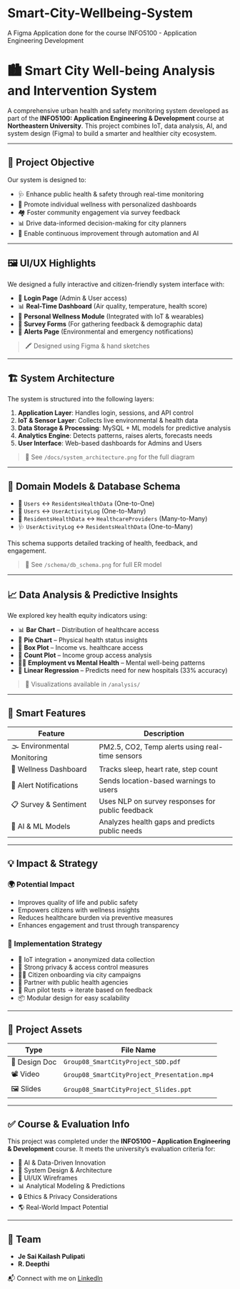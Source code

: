 # Smart-City-Wellbeing-System
A Figma Application done for the course INFO5100 - Application Engineering Development

# 🏙️ Smart City Well-being Analysis and Intervention System

A comprehensive urban health and safety monitoring system developed as part of the **INFO5100: Application Engineering & Development** course at **Northeastern University**. This project combines IoT, data analysis, AI, and system design (Figma) to build a smarter and healthier city ecosystem.

---

## 📌 Project Objective

Our system is designed to:

- 🩺 Enhance public health & safety through real-time monitoring  
- 🧘 Promote individual wellness with personalized dashboards  
- 🏘️ Foster community engagement via survey feedback  
- 📊 Drive data-informed decision-making for city planners  
- 🔄 Enable continuous improvement through automation and AI  

---

## 🖼️ UI/UX Highlights

We designed a fully interactive and citizen-friendly system interface with:

- 🔐 **Login Page** (Admin & User access)
- 📊 **Real-Time Dashboard** (Air quality, temperature, health score)
- 🧠 **Personal Wellness Module** (Integrated with IoT & wearables)
- 📝 **Survey Forms** (For gathering feedback & demographic data)
- 🚨 **Alerts Page** (Environmental and emergency notifications)

> 🖍️ Designed using Figma & hand sketches  
---

## 🏗️ System Architecture

The system is structured into the following layers:

1. **Application Layer**: Handles login, sessions, and API control  
2. **IoT & Sensor Layer**: Collects live environmental & health data  
3. **Data Storage & Processing**: MySQL + ML models for predictive analysis  
4. **Analytics Engine**: Detects patterns, raises alerts, forecasts needs  
5. **User Interface**: Web-based dashboards for Admins and Users

> 📂 See `/docs/system_architecture.png` for the full diagram

---

## 🧩 Domain Models & Database Schema

- 👤 `Users` ↔ `ResidentsHealthData` (One-to-One)  
- 👥 `Users` ↔ `UserActivityLog` (One-to-Many)  
- 🏥 `ResidentsHealthData` ↔ `HealthcareProviders` (Many-to-Many)  
- 🩺 `UserActivityLog` ↔ `ResidentsHealthData` (One-to-Many)

This schema supports detailed tracking of health, feedback, and engagement.

> 📂 See `/schema/db_schema.png` for full ER model

---

## 📈 Data Analysis & Predictive Insights

We explored key health equity indicators using:

- 📊 **Bar Chart** – Distribution of healthcare access  
- 🧠 **Pie Chart** – Physical health status insights  
- 💸 **Box Plot** – Income vs. healthcare access  
- 🧾 **Count Plot** – Income group access analysis  
- 🧍‍♂️ **Employment vs Mental Health** – Mental well-being patterns  
- 🤖 **Linear Regression** – Predicts need for new hospitals (33% accuracy)

> 📂 Visualizations available in `/analysis/`

---

## 🚨 Smart Features

| Feature                      | Description                                            |
|------------------------------|--------------------------------------------------------|
| 🌫️ Environmental Monitoring | PM2.5, CO2, Temp alerts using real-time sensors        |
| 🧬 Wellness Dashboard         | Tracks sleep, heart rate, step count                   |
| 📢 Alert Notifications       | Sends location-based warnings to users                |
| 📋 Survey & Sentiment        | Uses NLP on survey responses for public feedback       |
| 🧠 AI & ML Models            | Analyzes health gaps and predicts public needs         |

---

## 💡 Impact & Strategy

### 🌍 Potential Impact

- Improves quality of life and public safety  
- Empowers citizens with wellness insights  
- Reduces healthcare burden via preventive measures  
- Enhances engagement and trust through transparency  

### 🚀 Implementation Strategy

- 📡 IoT integration + anonymized data collection  
- 🔐 Strong privacy & access control measures  
- 👩‍🏫 Citizen onboarding via city campaigns  
- 🏥 Partner with public health agencies  
- 🧪 Run pilot tests → iterate based on feedback  
- 📦 Modular design for easy scalability  

---

## 🎥 Project Assets

| Type         | File Name                                   |
|--------------|----------------------------------------------|
| 📄 Design Doc| `Group08_SmartCityProject_SDD.pdf`           |
| 📽️ Video     | `Group08_SmartCityProject_Presentation.mp4`  |
| 🖼️ Slides     | `Group08_SmartCityProject_Slides.ppt`        |

---

## ✅ Course & Evaluation Info

This project was completed under the **INFO5100 – Application Engineering & Development** course. It meets the university’s evaluation criteria for:

- 🧠 AI & Data-Driven Innovation  
- 📐 System Design & Architecture  
- 🎨 UI/UX Wireframes  
- 📊 Analytical Modeling & Predictions  
- 🔒 Ethics & Privacy Considerations  
- 🌎 Real-World Impact Potential  

---

## 🙌 Team

- **Je Sai Kailash Pulipati**  
- **R. Deepthi**

📬 Connect with me on [LinkedIn](https://www.linkedin.com/in/je-pulipati/)
